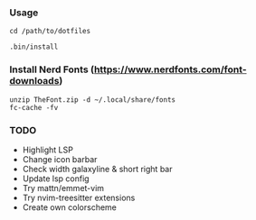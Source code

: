 ### Usage
```
cd /path/to/dotfiles

.bin/install
```

### Install Nerd Fonts (https://www.nerdfonts.com/font-downloads)
```
unzip TheFont.zip -d ~/.local/share/fonts
fc-cache -fv
```

### TODO
- Highlight LSP
- Change icon barbar
- Check width galaxyline & short right bar
- Update lsp config
- Try mattn/emmet-vim
- Try nvim-treesitter extensions
- Create own colorscheme
